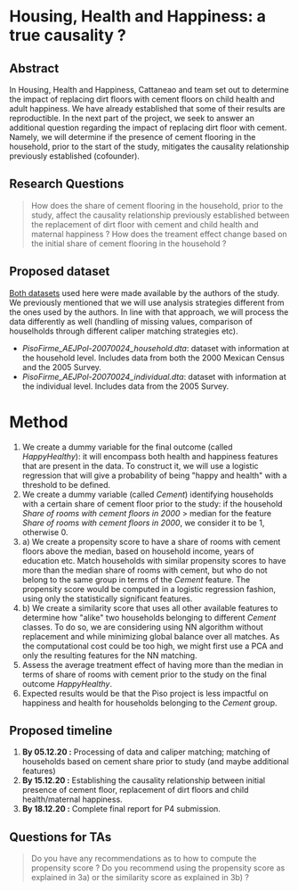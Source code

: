 # **Housing, Health and Happiness: a true causality ?**

## Abstract
In Housing, Health and Happiness, Cattaneao and team set out to determine the impact of replacing dirt floors with cement floors on child health and adult happiness. We have already established that some of their results are reproductible. In the next part of the project, we seek to answer an additional question regarding the impact of replacing dirt floor with cement. Namely, we will determine if the presence of cement flooring in the household, prior to the start of the study, mitigates the causality relationship previously established (cofounder).  

## Research Questions
> How does the share of cement flooring in the household, prior to the study, affect the causality relationship previously established between the replacement of dirt floor with cement and child health and maternal happiness ? How does the treament effect change based on the initial share of cement flooring in the household ? 

## Proposed dataset
[Both datasets](https://www.openicpsr.org/openicpsr/project/114542/version/V1/view;jsessionid=B4B1AAA8597E1F070A0C683C49E2A11C?path=/openicpsr/114542/fcr:versions/V1/PisoFirme_AEJPol-20070024_STATA-replication-code.do&type=file) used here were made available by the authors of the study. We previously mentioned that we will use analysis strategies different from the ones used by the authors. In line with that approach, we will process the data differently as well (handling of missing values, comparison of houselholds through different caliper matching strategies etc). 
- *PisoFirme_AEJPol-20070024_household.dta*: dataset with information at the household level. Includes data from both the 2000 Mexican Census and the 2005 Survey. 
- *PisoFirme_AEJPol-20070024_individual.dta*: dataset with information at the individual level. Includes data from the 2005 Survey.

# Method 
1. We create a dummy variable for the final outcome (called *HappyHealthy*): it will encompass both health and happiness features that are present in the data. To construct it, we will use a logistic regression that will give a probability of being "happy and health" with a threshold to be defined. 
2. We create a dummy variable (called *Cement*) identifying households with a certain share of cement floor prior to the study: if the household *Share of rooms with cement floors in 2000*  > median for the feature *Share of rooms with cement floors in 2000*, we consider it to be 1, otherwise 0. 
3. a) We create a propensity score to have a share of rooms with cement floors above the median, based on household income, years of education etc. Match households with similar propensity scores to have more than the median share of rooms with cement, but who do not belong to the same group in terms of the *Cement* feature. The propensity score would be computed in a logistic regression fashion, using only the statistically significant features. 
3. b) We create a similarity score that uses all other available features to determine how "alike" two households belonging to different *Cement* classes. To do so, we are considering using NN algorithm without replacement and while minimizing global balance over all matches. As the computational cost could be too high, we might first use a PCA and only the resulting features for the NN matching. 
4. Assess the average treatment effect of having more than the median in terms of share of rooms with cement prior to the study on the final outcome *HappyHealthy*. 
5. Expected results would be that the Piso project is less impactful on happiness and health for households belonging to the *Cement* group. 

## Proposed timeline
1. **By 05.12.20 :** Processing of data and caliper matching; matching of households based on cement share prior to study (and maybe additional features)
3. **By 15.12.20 :** Establishing the causality relationship between initial presence of cement floor, replacement of dirt floors and child health/maternal happiness. 
4. **By 18.12.20 :** Complete final report for P4 submission.

## Questions for TAs
> Do you have any recommendations as to how to compute the propensity score ? 
> Do you recommend using the propensity score as explained in 3a) or the similarity score as explained in 3b) ? 
